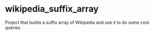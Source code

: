 # wikipedia_suffix_array
Project that builds a suffix array of Wikipedia and use it to do some cool queries.
